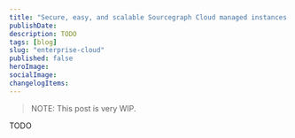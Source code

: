 ```yaml
---
title: "Secure, easy, and scalable Sourcegraph Cloud managed instances for the enterprise"
publishDate: 
description: TODO
tags: [blog]
slug: "enterprise-cloud"
published: false
heroImage: 
socialImage: 
changelogItems:
---
```


> NOTE: This post is very WIP.

TODO

